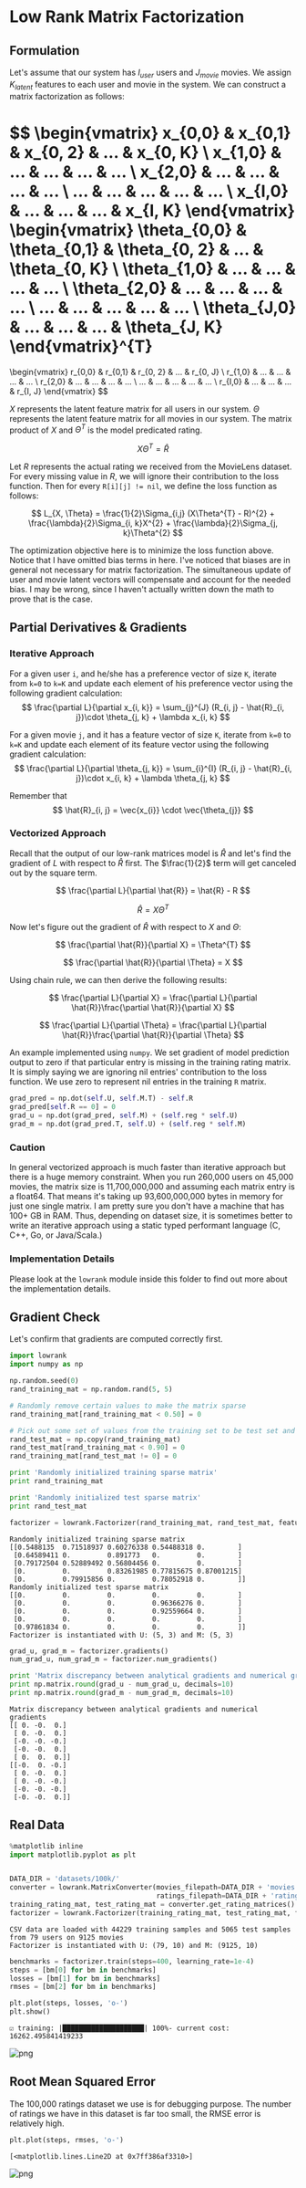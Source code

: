 
# Low Rank Matrix Factorization

## Formulation
Let's assume that our system has $I_{user}$ users and $J_{movie}$ movies. We assign $K_{latent}$ features to each user and movie in the system. We can construct a matrix factorization as follows:

$$
\begin{vmatrix}
x_{0,0} & x_{0,1} & x_{0, 2} & ... & x_{0, K} \\
x_{1,0} & ...     & ...      & ... & ...      \\
x_{2,0} & ...     & ...      & ... & ...      \\
...     & ...     & ...      & ... & ...      \\
x_{I,0} & ...     & ...      & ... & x_{I, K}
\end{vmatrix}
\begin{vmatrix}
\theta_{0,0} & \theta_{0,1} & \theta_{0, 2} & ... & \theta_{0, K} \\
\theta_{1,0} & ...     & ...      & ... & ...      \\
\theta_{2,0} & ...     & ...      & ... & ...      \\
...     & ...     & ...      & ... & ...      \\
\theta_{J,0} & ...     & ...      & ... & \theta_{J, K}
\end{vmatrix}^{T}
=
\begin{vmatrix}
r_{0,0} & r_{0,1} & r_{0, 2} & ... & r_{0, J} \\
r_{1,0} & ...     & ...      & ... & ...      \\
r_{2,0} & ...     & ...      & ... & ...      \\
...     & ...     & ...      & ... & ...      \\
r_{I,0} & ...     & ...      & ... & r_{I, J}
\end{vmatrix}
$$

$X$ represents the latent feature matrix for all users in our system. $\Theta$ represents the latent feature matrix for all movies in our system. The matrix product of $X$ and $\Theta^{T}$ is the model predicated rating. 

$$
X\Theta^{T} = \hat{R}
$$

Let $R$ represents the actual rating we received from the MovieLens dataset. For every missing value in $R$, we will ignore their contribution to the loss function. Then for every `R[i][j] != nil`, we define the loss function as follows:

$$
L_{X, \Theta} = \frac{1}{2}\Sigma_{i,j} (X\Theta^{T} - R)^{2} + \frac{\lambda}{2}\Sigma_{i, k}X^{2} + \frac{\lambda}{2}\Sigma_{j, k}\Theta^{2}
$$

The optimization objective here is to minimize the loss function above. Notice that I have omitted bias terms in here. I've noticed that biases are in general not necessary for matrix factorization. The simultaneous update of user and movie latent vectors will compensate and account for the needed bias. I may be wrong, since I haven't actually written down the math to prove that is the case.

## Partial Derivatives & Gradients

### Iterative Approach
For a given user `i`, and he/she has a preference vector of size `K`, iterate from `k=0` to `k=K` and update each element of his preference vector using the following gradient calculation:
$$
\frac{\partial L}{\partial x_{i, k}} = \sum_{j}^{J} (R_{i, j} - \hat{R}_{i, j})\cdot \theta_{j, k} + \lambda x_{i, k}
$$

For a given movie `j`, and it has a feature vector of size `K`, iterate from `k=0` to `k=K` and update each element of its feature vector using the following gradient calculation:
$$
\frac{\partial L}{\partial \theta_{j, k}} = \sum_{i}^{I} (R_{i, j} - \hat{R}_{i, j})\cdot x_{i, k} + \lambda \theta_{j, k}
$$

Remember that 
$$
\hat{R}_{i, j} = \vec{x_{i}} \cdot \vec{\theta_{j}}
$$
 
### Vectorized Approach

Recall that the output of our low-rank matrices model is $\hat{R}$ and let's find the gradient of $L$ with respect to $\hat{R}$ first. The $\frac{1}{2}$ term will get canceled out by the square term.

$$
\frac{\partial L}{\partial \hat{R}} = \hat{R} - R
$$

$$
\hat{R} = X\Theta^{T}
$$

Now let's figure out the gradient of $\hat{R}$ with respect to $X$ and $\Theta$:

$$
\frac{\partial \hat{R}}{\partial X} = \Theta^{T}
$$

$$
\frac{\partial \hat{R}}{\partial \Theta} = X
$$

Using chain rule, we can then derive the following results:

$$
\frac{\partial L}{\partial X} = \frac{\partial L}{\partial \hat{R}}\frac{\partial \hat{R}}{\partial X}
$$

$$
\frac{\partial L}{\partial \Theta} = \frac{\partial L}{\partial \hat{R}}\frac{\partial \hat{R}}{\partial \Theta}
$$

An example implemented using `numpy`. We set gradient of model prediction output to zero if that particular entry is missing in the training rating matrix. It is simply saying we are ignoring nil entries' contribution to the loss function. We use zero to represent nil entries in the training `R` matrix.
```python
grad_pred = np.dot(self.U, self.M.T) - self.R
grad_pred[self.R == 0] = 0
grad_u = np.dot(grad_pred, self.M) + (self.reg * self.U)
grad_m = np.dot(grad_pred.T, self.U) + (self.reg * self.M)
```

### Caution
In general vectorized approach is much faster than iterative approach but there is a huge memory constraint. When you run 260,000 users on 45,000 movies, the matrix size is 11,700,000,000 and assuming each matrix entry is a float64. That means it's taking up 93,600,000,000 bytes in memory for just one single matrix. I am pretty sure you don't have a machine that has 100+ GB in RAM. Thus, depending on dataset size, it is sometimes better to write an iterative approach using a static typed performant language (C, C++, Go, or Java/Scala.) 

### Implementation Details
Please look at the `lowrank` module inside this folder to find out more about the implementation details.

## Gradient Check
Let's confirm that gradients are computed correctly first.


```python
import lowrank
import numpy as np

np.random.seed(0)
rand_training_mat = np.random.rand(5, 5)

# Randomly remove certain values to make the matrix sparse
rand_training_mat[rand_training_mat < 0.50] = 0 

# Pick out some set of values from the training set to be test set and then remove those values from training set
rand_test_mat = np.copy(rand_training_mat)
rand_test_mat[rand_training_mat < 0.90] = 0 
rand_training_mat[rand_test_mat != 0] = 0

print 'Randomly initialized training sparse matrix'
print rand_training_mat

print 'Randomly initialized test sparse matrix'
print rand_test_mat

factorizer = lowrank.Factorizer(rand_training_mat, rand_test_mat, feature_dim=3)
```

    Randomly initialized training sparse matrix
    [[0.5488135  0.71518937 0.60276338 0.54488318 0.        ]
     [0.64589411 0.         0.891773   0.         0.        ]
     [0.79172504 0.52889492 0.56804456 0.         0.        ]
     [0.         0.         0.83261985 0.77815675 0.87001215]
     [0.         0.79915856 0.         0.78052918 0.        ]]
    Randomly initialized test sparse matrix
    [[0.         0.         0.         0.         0.        ]
     [0.         0.         0.         0.96366276 0.        ]
     [0.         0.         0.         0.92559664 0.        ]
     [0.         0.         0.         0.         0.        ]
     [0.97861834 0.         0.         0.         0.        ]]
    Factorizer is instantiated with U: (5, 3) and M: (5, 3)



```python
grad_u, grad_m = factorizer.gradients()
num_grad_u, num_grad_m = factorizer.num_gradients()

print 'Matrix discrepancy between analytical gradients and numerical gradients'
print np.matrix.round(grad_u - num_grad_u, decimals=10)
print np.matrix.round(grad_m - num_grad_m, decimals=10)
```

    Matrix discrepancy between analytical gradients and numerical gradients
    [[ 0. -0.  0.]
     [ 0. -0.  0.]
     [-0. -0. -0.]
     [-0. -0.  0.]
     [ 0.  0.  0.]]
    [[-0.  0. -0.]
     [ 0. -0.  0.]
     [ 0. -0. -0.]
     [-0. -0. -0.]
     [-0. -0.  0.]]


## Real Data


```python
%matplotlib inline
import matplotlib.pyplot as plt


DATA_DIR = 'datasets/100k/'
converter = lowrank.MatrixConverter(movies_filepath=DATA_DIR + 'movies.csv',
                                    ratings_filepath=DATA_DIR + 'ratings.csv')
training_rating_mat, test_rating_mat = converter.get_rating_matrices()
factorizer = lowrank.Factorizer(training_rating_mat, test_rating_mat, feature_dim=10, reg=0.05)
```

    CSV data are loaded with 44229 training samples and 5065 test samples from 79 users on 9125 movies
    Factorizer is instantiated with U: (79, 10) and M: (9125, 10)



```python
benchmarks = factorizer.train(steps=400, learning_rate=1e-4)
steps = [bm[0] for bm in benchmarks]
losses = [bm[1] for bm in benchmarks]
rmses = [bm[2] for bm in benchmarks]

plt.plot(steps, losses, 'o-')
plt.show()
```

    ☑ training: |████████████████████| 100%- current cost: 16262.495841419233
    



![png](low_rank_matrix_factorization_files/low_rank_matrix_factorization_7_1.png)


## Root Mean Squared Error
The 100,000 ratings dataset we use is for debugging purpose. The number of ratings we have in this dataset is far too small, the RMSE error is relatively high.


```python
plt.plot(steps, rmses, 'o-')
```




    [<matplotlib.lines.Line2D at 0x7ff386af3310>]




![png](low_rank_matrix_factorization_files/low_rank_matrix_factorization_9_1.png)


